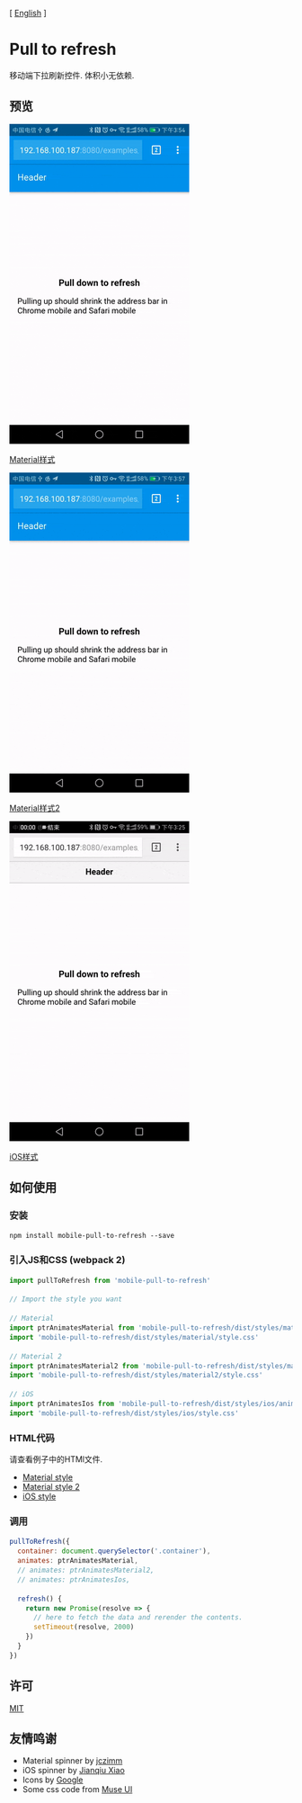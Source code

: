 [ [English](README.md) ]

# Pull to refresh

移动端下拉刷新控件. 体积小无依赖.

## 预览

![Material style](imgs/material.gif)

[Material样式](examples/material.html)

![Material style 2](imgs/material2.gif)

[Material样式2](examples/material2.html)

![iOS style](imgs/ios.gif)

[iOS样式](examples/ios.html)

## 如何使用

### 安装

```
npm install mobile-pull-to-refresh --save
```

### 引入JS和CSS (webpack 2)

```js
import pullToRefresh from 'mobile-pull-to-refresh'

// Import the style you want

// Material
import ptrAnimatesMaterial from 'mobile-pull-to-refresh/dist/styles/material/animates'
import 'mobile-pull-to-refresh/dist/styles/material/style.css'

// Material 2
import ptrAnimatesMaterial2 from 'mobile-pull-to-refresh/dist/styles/material2/animates'
import 'mobile-pull-to-refresh/dist/styles/material2/style.css'

// iOS
import ptrAnimatesIos from 'mobile-pull-to-refresh/dist/styles/ios/animates'
import 'mobile-pull-to-refresh/dist/styles/ios/style.css'
```

### HTML代码

请查看例子中的HTMl文件.
* [Material style](examples/material.html)
* [Material style 2](examples/material2.html)
* [iOS style](examples/ios.html)

### 调用

```js
pullToRefresh({
  container: document.querySelector('.container'),
  animates: ptrAnimatesMaterial,
  // animates: ptrAnimatesMaterial2,
  // animates: ptrAnimatesIos,

  refresh() {
    return new Promise(resolve => {
      // here to fetch the data and rerender the contents.
      setTimeout(resolve, 2000)
    })
  }
})
```

## 许可

[MIT](LICENSE)

## 友情鸣谢

* Material spinner by [jczimm](https://codepen.io/jczimm/pen/vEBpoL)
* iOS spinner by [Jianqiu Xiao](https://github.com/swordray/ispinner)
* Icons by [Google](https://material.io/icons/)
* Some css code from [Muse UI](https://museui.github.io)
